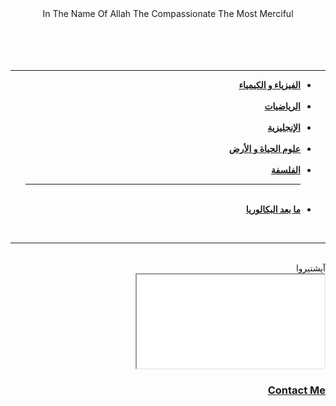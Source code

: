<!DOCTYPE html>
<html lang="ar" dir="rtl">
 <head>
  <meta charset="utf-8">
  <title>Bac</title>
  <link rel="stylesheet" href="master0.css">
  <link rel="icon" href="favicon0.ico">

  </head>
  <body>
     <center><font>In The Name Of Allah The Compassionate The Most Merciful</font></center><br><br><br><br><hr>
     <ul>
       <li><strong><a href="1.html">الفيزياء و الكيمياء</a></strong></li><br>
       <li><strong><a href="2.html">الرياضيات</a></strong></li><br>
       <li><strong><a href="3.html">الإنجليزية</a></strong></li><br>
       <li><strong><a href="4.html">علوم الحياة و الأرض</a></strong></li><br>
       <li><strong><a href="5.html">الفلسفة</a></strong></li><hr class="hr"><br>
       <li><strong><a href="6.html">ما بعد البكالوريا</a></strong></li>
    </ul><br><hr class="hr"><br><font>آيشتيروا</font><br>
      <iframe src="vide.mp4"></iframe>
      <a href="contact-me.html"><h3>Contact Me</h3></a>
  </body>
</html>

